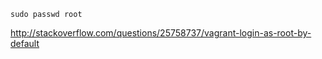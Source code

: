 
    sudo passwd root


http://stackoverflow.com/questions/25758737/vagrant-login-as-root-by-default

